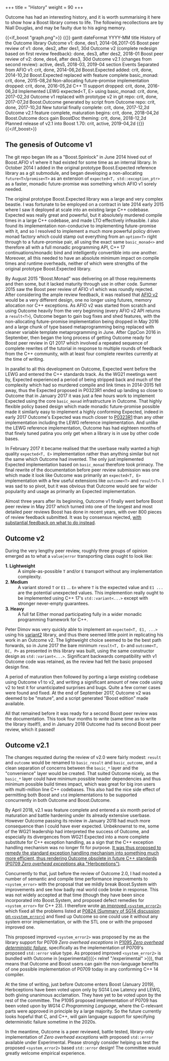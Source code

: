 +++
title = "History"
weight = 90
+++

Outcome has had an interesting history, and it is worth summarising it here to show how a
Boost library comes to life. The following recollections are by Niall Douglas, and may be
faulty due to his aging memory.

{{<if_boost "graph.png">}}
{{<mermaid>}}
gantt
  dateFormat YYYY-MM
  title History of the Outcome library
  Outcome v1: done, des1, 2014-06,2017-05
  Boost peer review of v1: done, des2, after des1, 30d
  Outcome v2 (complete redesign based on first review feedback): done, des3, after des2, 2018-01
  Boost peer review of v2: done, des4, after des3, 30d
  Outcome v2.1 (changes from second review): active, des5, 2018-03, 2019-04 
  section Events
  Separated from AFIO v1: crit, done, 2014-06,2d
  Boost.Expected added: crit, done, 2014-10,2d
  Boost.Expected replaced with feature complete basic_monad: crit, done, 2015-08,2d
  Non-allocating future-promise implementation dropped: crit, done, 2016-05,2d
  C++ 11 support dropped: crit, done, 2016-06,2d
  Implemented LEWG expected&lt;T, E&gt; using basic_monad: crit, done, 2017-02,2d
  Outcome v1 replaced with prototype v2 in git repo: crit, done, 2017-07,2d
  Boost.Outcome generated by script from Outcome repo: crit, done, 2017-10,2d
  New tutorial finally complete: crit, done, 2017-12,2d
  Outcome v2.1 feature complete, maturation begins: crit, done, 2018-04,2d
  Boost.Outcome docs gain BoostDoc theming: crit, done, 2018-12,2d
  Planned release of v2.1 into Boost 1.70: crit, active, 2019-04,2d
{{</mermaid>}}
{{</if_boost>}}

## The genesis of Outcome v1

The git repo began life as a "Boost.Spinlock" in June 2014 hived out of Boost.AFIO v1 where it had existed
for some time as an internal library. In October 2014 I added in the original prototype
Boost.Expected reference library as a git submodule, and began developing a non-allocating
`future<T>`/`promise<T>` as an extension of `expected<T, std::exception_ptr>` as a faster,
monadic future-promise was something which AFIO v1 sorely needed.

The original prototype Boost.Expected library was a large and very complex beastie.
I was fortunate to be employed on a contract in late 2014 early 2015 where I saw it deployed at
scale into an existing large C++ codebase. Expected was really great and powerful, but it absolutely
murdered compile times in a large C++ codebase, and made LTO effectively infeasible.
I also found its implementation non-conducive to implementing
future-promise with it, and so I resolved to implement a much more powerful policy driven
monad factory which could stamp out everything from an `option<T>` right through to a
future-promise pair, all using the exact same `basic_monad<>` and therefore all with a full
monadic programming API, C++ 17 continuations/monadic bind and intelligently convertible into one another.
Moreover, all this needed to have an absolute minimum impact on compile times and runtime
overheads, neither of which were strengths of the original prototype Boost.Expected library.

By August 2015 "Boost.Monad" was delivering on all those requirements and then some, but it lacked
maturity through use in other code. Summer 2015 saw the Boost peer review of AFIO v1 which
was roundly rejected. After considering the ample review feedback, it was realised that
[AFIO v2](https://ned14.github.io/llfio/) would be a very different design, one no longer using futures, memory allocation
nor C++ exceptions. As AFIO v2 was started from scratch and using Outcome heavily from the
very beginning (every AFIO v2 API returns a `result<T>`), Outcome began to gain bug fixes and
shed features, with the non-allocating future-promise implementation being dropped in May
2016 and a large chunk of type based metaprogramming being replaced with cleaner variable template metaprogramming
in June. After CppCon 2016 in September, then began the long process of getting Outcome
ready for Boost peer review in Q1 2017 which involved a repeated sequence of complete rewrites
of the tutorial in response to multiple rounds of feedback from the C++ community, with
at least four complete rewrites currently at the time of writing.

In parallel to all this development on Outcome, Expected went before the LEWG and entered
the C++ standards track. As the WG21 meetings went by, Expected experienced a period
of being stripped back and much of the complexity which had so murdered compile and
link times in 2014-2015 fell away, thus the Expected proposed in P0323R1 ended up landing
so close to Outcome that in January 2017 it was just a few hours work to implement
Expected using the core `basic_monad` infrastructure in Outcome. That highly flexible
policy based design which made monadic future-promise possible made it similarly easy
to implement a highly conforming Expected, indeed in early 2017 Outcome's Expected was much
closer to [P0323R1](http://wg21.link/P0323) than any other implementation including the LEWG reference implementation.
And unlike the LEWG reference implementation, Outcome has had eighteen months of that
finely tuned patina you only get when a library is in use by other code bases.

In February 2017 it became realised that the userbase really wanted a high quality `expected<T, E>`
implementation rather than anything similar but not the same which Outcome had invented.
The only just implemented Expected implementation based on `basic_monad` therefore took
primacy. The final rewrite of the documentation before peer review submission was one
which made it look like Outcome was primarily an `expected<T, E>` implementation with a
few useful extensions like `outcome<T>` and `result<T>`. I was sad to so pivot, but it
was obvious that Outcome would see far wider popularity and usage as primarily an Expected
implementation.

Almost three years after its beginning, Outcome v1 finally went before Boost peer review
in May 2017 which turned into one of the longest and most detailed peer reviews Boost has
done in recent years, with over 800 pieces of review feedback submitted. It was by consensus
rejected, [with substantial feedback on what to do instead](https://lists.boost.org/boost-announce/2017/06/0510.php).

## Outcome v2

During the very lengthy peer review, roughly three groups of opinion emerged as to what
a `value|error` transporting class ought to look like:

<dl>
<dt><b>1. Lightweight</b></dt>
<dd>A simple-as-possible <code>T</code> and/or <code>E</code> transport without any
implementation complexity.</dd>
<dt><b>2. Medium</b></dt>
<dd>A variant stored <code>T</code> or <code>E1</code> ... <code>E<i>n</i></code>
where <code>T</code> is the expected value and <code>E1 ...</code>
are the potential unexpected values. This implemention really ought to be implemented
using C++ 17's <code>std::variant<...></code> except with stronger never-empty guarantees.
</dd>
<dt><b>3. Heavy</b></dt>
<dd>A full fat Either monad participating fully in a wider monadic programming framework for C++.</dd>
</dl>

Peter Dimov was very quickly able to implement an `expected<T, E1, ...>` using his
[variant2](https://github.com/pdimov/variant2) library, and thus there seemed little
point in replicating his work in an Outcome v2. The lightweight choice seemed to be the
best path forwards, so in June 2017 the bare minimum `result<T, E>` and `outcome<T, EC, P>`
as presented in this library was built, using the same constructor design as `std::variant<...>`.
Significant backwards compatibility with v1 Outcome code was retained, as the review
had felt the basic proposed design fine.

A period of maturation then followed by porting a large existing codebase using Outcome v1
to v2, and writing a significant amount of new code using v2 to test it for unanticipated
surprises and bugs. Quite a few corner cases were found and fixed. At the end of September
2017, Outcome v2 was deemed to be "mature", and a script generated "Boost edition" made
available.

All that remained before it was ready for a second Boost peer review was the
documentation. This took four months to write (same time as to write the library itself!),
and in January 2018 Outcome had its second Boost peer review, which it passed!

## Outcome v2.1

The changes requsted during the review of v2.0 were fairly modest: `result` and `outcome` would
be renamed to `basic_result` and `basic_outcome`, and a clean separation of concerns between the
`basic_*` layer and the "convenience" layer would be created. That suited Outcome nicely,
as the `basic_*` layer could have minimum possible header dependencies and thus minimum possible build times
impact, which was great for big iron users with multi-million line C++ codebases. This also
had the nice side effect of permitting both Boost and `std` implementations to be supported
concurrently in both Outcome and Boost.Outcome. 

By April 2018, v2.1 was feature complete and entered a six month period of maturation and
battle hardening under its already extensive userbase. However Outcome passing its review in January 2018 had much more consequence than I could have ever
expected. Unbeknownst to me, some of the WG21 leadership had interpreted the success of
Outcome, and especially its divergences from WG21 Expected into a more complete substitute
for C++ exception handling, as a sign that the C++
exception handling mechanism was no longer fit for purpose. [It was thus proposed
to remedy the standard exception handling mechanism into something much more
efficient, thus rendering Outcome obsolete in future C++ standards (P0709 *Zero overhead exceptions* aka "Herbceptions")](http://wg21.link/P0709).

Concurrently to that, just before the review of Outcome 2.0, I had mooted a number of semantic and compile time performance
improvements to `<system_error>` with the proposal that we mildly break Boost.System with
improvements and see how badly real world code broke in response. This was not widely
accepted at that time (though they have been since incorporated into Boost.System, and proposed
defect remedies for `<system_error>` for C++ 23). I therefore wrote [an improved `<system_error2>`](https://ned14.github.io/status-code/) which fixed all the problems
listed at [P0824 (Summary of SG14 discussion on `<system_error>`)](https://wg21.link/P0824)
and fixed up Outcome so one could use it without any system error implementation,
or with the STL one or with the proposed improved one. 

This proposed improved `<system_error2>` was proposed by me as the library support for 
P0709 *Zero overhead exceptions* in [P1095 *Zero overhead deterministic failure*](https://wg21.link/P1095),
specifically as the implementation of P0709's proposed `std::error` value type. As 
proposed improved `<system_error2>` is bundled with Outcome in
[experimental]({{< relref "/experimental" >}}), that means that Outcome and Boost
users can gain the non-language benefits of one possible implementation of P0709 
today in any conforming C++ 14 compiler.

At the time of writing, just before Outcome enters Boost (January 2019), Herbceptions have
been voted upon only by SG14 Low Latency and LEWG, both giving unanimous acclamation. They have yet to be voted upon by the
rest of the committee. The P1095 proposed implementation of P0709 has been voted upon by
WG14 *C Programming Language*, where the C-relevant parts were approved in principle by a large majority. So
the future currently looks hopeful that C, and C++, will gain language support for
specifying deterministic failure sometime in the 2020s.

In the meantime, Outcome is a peer reviewed, battle tested, library-only implementation
of *Zero overhead exceptions* with proposed `std::error` available under Experimental.
Please strongly consider helping us test the proposed `<system_error2>` based `std::error`
design! The committee would greatly welcome empirical experience.
